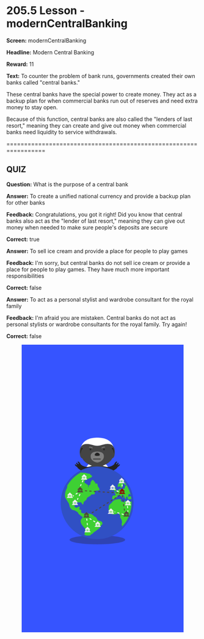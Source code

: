 # 205.5 Lesson - modernCentralBanking

**Screen:** modernCentralBanking

**Headline:** Modern Central Banking

**Reward:** 11

**Text:** To counter the problem of bank runs, governments created their own banks called &quot;central banks.&quot;

These central banks have the special power to create money. They act as a backup plan for when commercial banks run out of reserves and need extra money to stay open.

Because of this function, central banks are also called the &quot;lenders of last resort,&quot; meaning they can create and give out money when commercial banks need liquidity to service withdrawals.


=================================================================

## QUIZ

**Question:** What is the purpose of a central bank


**Answer:** To create a unified national currency and provide a backup plan for other banks

**Feedback:** Congratulations, you got it right! Did you know that central banks also act as the &quot;lender of last resort,&quot; meaning they can give out money when needed to make sure people&#x27;s deposits are secure

**Correct:** true

**Answer:** To sell ice cream and provide a place for people to play games

**Feedback:** I&#x27;m sorry, but central banks do not sell ice cream or provide a place for people to play games. They have much more important responsibilities

**Correct:** false

**Answer:** To act as a personal stylist and wardrobe consultant for the royal family

**Feedback:** I&#x27;m afraid you are mistaken. Central banks do not act as personal stylists or wardrobe consultants for the royal family. Try again!

**Correct:** false


<figure><img src="../.gitbook/assets/205-05.png" alt=""><figcaption></figcaption></figure>


